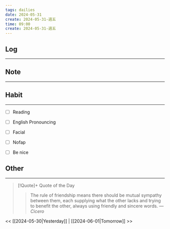 ```yaml
---
tags: dailies  
date: 2024-05-31
create: 2024-05-31-週五
time: 09:00
create: 2024-05-31-週五
---
```


## Log
---


## Note
---


## Habit
---
- [ ] Reading
- [ ] English Pronouncing
- [ ] Facial
- [ ] Nofap
- [ ] Be nice


## Other
---

> [!Quote]+ Quote of the Day
> > The rule of friendship means there should be mutual sympathy between them, each supplying what the other lacks and trying to benefit the other, always using friendly and sincere words.
> — <cite>Cicero</cite>

<< [[2024-05-30|Yesterday]] | [[2024-06-01|Tomorrow]] >>